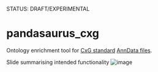 STATUS: DRAFT/EXPERIMENTAL 

# pandasaurus_cxg

Ontology enrichment tool for [CxG standard](https://github.com/chanzuckerberg/single-cell-curation/blob/main/schema/3.0.0/schema.md) [AnnData files](https://anndata.readthedocs.io/en/latest/).

Slide summarising intended functionality
![image](https://github.com/INCATools/pandasaurus_cxg/assets/112839/3082dcd2-dd2f-469d-9076-4eabcc83130d)

